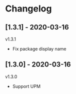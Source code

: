 # Changelog

## [1.3.1] - 2020-03-16

v1.3.1

* Fix package display name

## [1.3.0] - 2020-03-16

v1.3.0

* Support UPM
